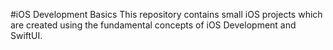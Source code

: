 #iOS Development Basics
This repository contains small iOS projects which are created using the fundamental concepts of iOS Development and SwiftUI.
